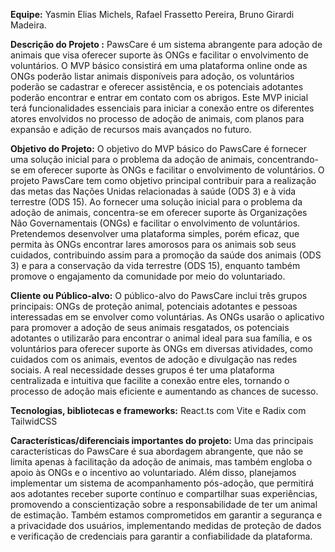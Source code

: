 **Equipe:** Yasmin Elias Michels, Rafael Frassetto Pereira, Bruno Girardi Madeira.

**Descrição do Projeto :**
PawsCare é um sistema abrangente para adoção de animais que visa oferecer suporte às ONGs e facilitar o envolvimento de voluntários. O MVP básico consistirá em uma plataforma online onde as ONGs poderão listar animais disponíveis para adoção, os voluntários poderão se cadastrar e oferecer assistência, e os potenciais adotantes poderão encontrar e entrar em contato com os abrigos. Este MVP inicial terá funcionalidades essenciais para iniciar a conexão entre os diferentes atores envolvidos no processo de adoção de animais, com planos para expansão e adição de recursos mais avançados no futuro.

**Objetivo do Projeto:**
O objetivo do MVP básico do PawsCare é fornecer uma solução inicial para o problema da adoção de animais, concentrando-se em oferecer suporte às ONGs e facilitar o envolvimento de voluntários.
O projeto PawsCare tem como objetivo principal contribuir para a realização das metas das Nações Unidas relacionadas à saúde (ODS 3) e à vida terrestre (ODS 15). Ao fornecer uma solução inicial para o problema da adoção de animais, concentra-se em oferecer suporte às Organizações Não Governamentais (ONGs) e facilitar o envolvimento de voluntários. Pretendemos desenvolver uma plataforma simples, porém eficaz, que permita às ONGs encontrar lares amorosos para os animais sob seus cuidados, contribuindo assim para a promoção da saúde dos animais (ODS 3) e para a conservação da vida terrestre (ODS 15), enquanto também promove o engajamento da comunidade por meio do voluntariado. 

**Cliente ou Público-alvo:**
O público-alvo do PawsCare inclui três grupos principais: ONGs de proteção animal, potenciais adotantes e pessoas interessadas em se envolver como voluntárias. As ONGs usarão o aplicativo para promover a adoção de seus animais resgatados, os potenciais adotantes o utilizarão para encontrar o animal ideal para sua família, e os voluntários para oferecer suporte às ONGs em diversas atividades, como cuidados com os animais, eventos de adoção e divulgação nas redes sociais. A real necessidade desses grupos é ter uma plataforma centralizada e intuitiva que facilite a conexão entre eles, tornando o processo de adoção mais eficiente e aumentando as chances de sucesso.


**Tecnologias, bibliotecas e frameworks:** React.ts com Vite e Radix com TailwidCSS


**Características/diferenciais importantes do projeto:**
Uma das principais características do PawsCare é sua abordagem abrangente, que não se limita apenas à facilitação da adoção de animais, mas também engloba o apoio às ONGs e o incentivo ao voluntariado. Além disso, planejamos implementar um sistema de acompanhamento pós-adoção, que permitirá aos adotantes receber suporte contínuo e compartilhar suas experiências, promovendo a conscientização sobre a responsabilidade de ter um animal de estimação. Também estamos comprometidos em garantir a segurança e a privacidade dos usuários, implementando medidas de proteção de dados e verificação de credenciais para garantir a confiabilidade da plataforma.
